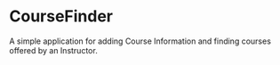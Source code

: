 # CourseFinder

A simple application for adding Course Information and finding courses offered by an Instructor.
